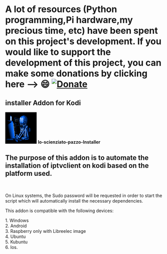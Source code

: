 # **A lot of resources (Python programming,Pi hardware,my precious time, etc) have been spent on this project's development. If you would like to support the development of this project, you can make some donations by clicking here --> :smile:** [![Donate](https://img.shields.io/badge/Donate-PayPal-green.svg)](https://www.paypal.com/donate/?hosted_button_id=HQ6KGF3PVSAPG)
## installer Addon for Kodi
<img src="https://github.com/aandroide/installer/blob/master/lo-scienziato-pazzo-installer/fanart.gif"
alt="Delete image" width="100" height="100" />
<b>lo-scienziato-pazzo-Installer</b>
<br>
## The purpose of this addon is to automate the installation of iptvclient on kodi based on the platform used.
<br>
<p>On Linux systems, the Sudo password will be requested in order to start the script which will automatically install the necessary dependencies.</p>
<p> This addon is compatible with the following devices:</p> 
1. Windows
<br>
2. Android
<br>
3. Raspberry only with Libreelec image
<br>
4. Ubuntu
<br>
5. Kubuntu
<br>
6. Ios.
<br>

